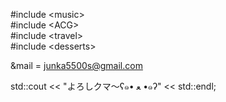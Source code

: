 
#include \<music> <br>
#include \<ACG> <br>
#include \<travel> <br>
#include \<desserts> <br>

&mail = junka5500s@gmail.com

std::cout << "よろしクマ～ʕ๑• ﻌ •๑ʔ" << std::endl;

<!---
jkzwww/jkzwww is a ✨ special ✨ repository because its `README.md` (this file) appears on your GitHub profile.
You can click the Preview link to take a look at your changes.
--->
